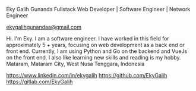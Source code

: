 Eky Galih Gunanda
Fullstack Web Developer | Software Engineer | Network Engineer

ekygalihgunandaa@gmail.com

Hi. I'm Eky. I am a software engineer. I have worked in this field for approximately 5 + years, focusing on web development as a back end or front end. Currently, I am using Python and Go on the backend and VueJs on the front end.
I also like learning new skills and reading is my hobby.
  Mataram, Mataram City, West Nusa Tenggara, Indonesia

  https://www.linkedin.com/in/ekygalih   https://github.com/EkyGalih   https://gitlab.com/EkyGalih
